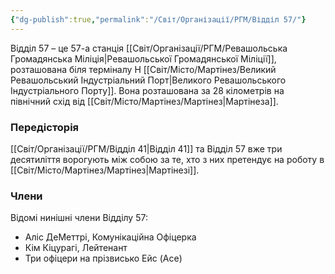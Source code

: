 ```yaml
---
{"dg-publish":true,"permalink":"/Світ/Організації/РГМ/Відділ 57/"}
---
```


Відділ 57 – це 57-а станція [[Світ/Організації/РГМ/Ревашольська Громадянська Міліція\|Ревашольської Громадянської Міліції]], розташована біля терміналу H [[Світ/Місто/Мартінез/Великий Ревашольський Індустріальний Порт\|Великого Ревашольського Індустріального Порту]]. Вона розташована за 28 кілометрів на північний схід від [[Світ/Місто/Мартінез/Мартінез\|Мартінеза]].
### Передісторія
[[Світ/Організації/РГМ/Відділ 41\|Відділ 41]] та Відділ 57 вже три десятиліття ворогують між собою за те, хто з них претендує на роботу в [[Світ/Місто/Мартінез/Мартінез\|Мартінезі]].
### Члени
Відомі нинішні члени Відділу 57:

- Аліс ДеМеттрі, Комунікаційна Офіцерка
- Кім Кіцурагі, Лейтенант
- Три офіцери на прізвисько Ейс (Ace)